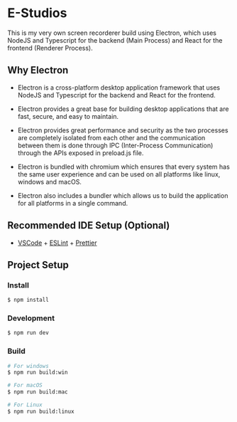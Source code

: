 # E-Studios

This is my very own screen recorderer build using Electron, which uses NodeJS and Typescript for the backend (Main Process) and React for the frontend (Renderer Process). 

## Why Electron

- Electron is a cross-platform desktop application framework that uses NodeJS and Typescript for the backend and React for the frontend.

- Electron provides a great base for building desktop applications that are fast, secure, and easy to maintain.

- Electron provides great performance and security as the two processes are completely isolated from each other and the communication between them is done through IPC (Inter-Process Communication) through the APIs exposed in preload.js file.

- Electron is bundled with chromium which ensures that every system has the same user experience and can be used on all platforms like linux, windows and macOS.

- Electron also includes a bundler which allows us to build the application for all platforms in a single command.

## Recommended IDE Setup (Optional)

- [VSCode](https://code.visualstudio.com/) + [ESLint](https://marketplace.visualstudio.com/items?itemName=dbaeumer.vscode-eslint) + [Prettier](https://marketplace.visualstudio.com/items?itemName=esbenp.prettier-vscode)

## Project Setup

### Install

```bash
$ npm install
```

### Development

```bash
$ npm run dev
```

### Build

```bash
# For windows
$ npm run build:win

# For macOS
$ npm run build:mac

# For Linux
$ npm run build:linux
```
